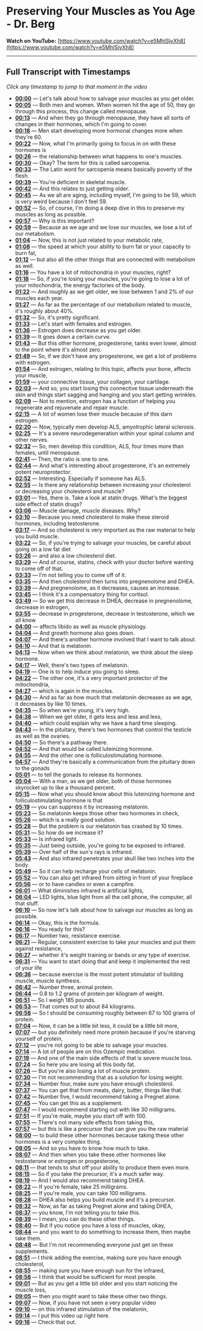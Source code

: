 # Preserving Your Muscles as You Age - Dr. Berg

**Watch on YouTube:** [https://www.youtube.com/watch?v=e5MhlSjvXh8](https://www.youtube.com/watch?v=e5MhlSjvXh8)

---

## Full Transcript with Timestamps

*Click any timestamp to jump to that moment in the video*

- **[00:00](https://www.youtube.com/watch?v=e5MhlSjvXh8&t=0s)** — Let's talk about how to salvage your muscles as you get older.
- **[00:05](https://www.youtube.com/watch?v=e5MhlSjvXh8&t=5s)** — Both men and women. When women hit the age of 50, they go through this process, this change called menopause.
- **[00:13](https://www.youtube.com/watch?v=e5MhlSjvXh8&t=13s)** — And when they go through menopause, they have all sorts of changes in their hormones, which I'm going to cover.
- **[00:18](https://www.youtube.com/watch?v=e5MhlSjvXh8&t=18s)** — Men start developing more hormonal changes more when they're 60.
- **[00:22](https://www.youtube.com/watch?v=e5MhlSjvXh8&t=22s)** — Now, what I'm primarily going to focus in on with these hormones is
- **[00:26](https://www.youtube.com/watch?v=e5MhlSjvXh8&t=26s)** — the relationship between what happens to one's muscles.
- **[00:30](https://www.youtube.com/watch?v=e5MhlSjvXh8&t=30s)** — Okay? The term for this is called sarcopenia.
- **[00:33](https://www.youtube.com/watch?v=e5MhlSjvXh8&t=33s)** — The Latin word for sarcopenia means basically poverty of the flesh.
- **[00:39](https://www.youtube.com/watch?v=e5MhlSjvXh8&t=39s)** — You're deficient in skeletal muscle.
- **[00:42](https://www.youtube.com/watch?v=e5MhlSjvXh8&t=42s)** — And this relates to just getting older.
- **[00:45](https://www.youtube.com/watch?v=e5MhlSjvXh8&t=45s)** — As we all are aging, including myself, I'm going to be 59, which is very weird because I don't feel 59.
- **[00:52](https://www.youtube.com/watch?v=e5MhlSjvXh8&t=52s)** — So, of course, I'm doing a deep dive in this to preserve my muscles as long as possible.
- **[00:57](https://www.youtube.com/watch?v=e5MhlSjvXh8&t=57s)** — Why is this important?
- **[00:59](https://www.youtube.com/watch?v=e5MhlSjvXh8&t=59s)** — Because as we age and we lose our muscles, we lose a lot of our metabolism.
- **[01:04](https://www.youtube.com/watch?v=e5MhlSjvXh8&t=64s)** — Now, this is not just related to your metabolic rate,
- **[01:08](https://www.youtube.com/watch?v=e5MhlSjvXh8&t=68s)** — the speed at which your ability to burn fat or your capacity to burn fat,
- **[01:12](https://www.youtube.com/watch?v=e5MhlSjvXh8&t=72s)** — but also all the other things that are connected with metabolism as well.
- **[01:16](https://www.youtube.com/watch?v=e5MhlSjvXh8&t=76s)** — You have a lot of mitochondria in your muscles, right?
- **[01:18](https://www.youtube.com/watch?v=e5MhlSjvXh8&t=78s)** — So, if you're losing your muscles, you're going to lose a lot of your mitochondria, the energy factories of the body.
- **[01:22](https://www.youtube.com/watch?v=e5MhlSjvXh8&t=82s)** — And roughly as we get older, we lose between 1 and 2% of our muscles each year.
- **[01:27](https://www.youtube.com/watch?v=e5MhlSjvXh8&t=87s)** — As far as the percentage of our metabolism related to muscle, it's roughly about 40%.
- **[01:32](https://www.youtube.com/watch?v=e5MhlSjvXh8&t=92s)** — So, it's pretty significant.
- **[01:33](https://www.youtube.com/watch?v=e5MhlSjvXh8&t=93s)** — Let's start with females and estrogen.
- **[01:36](https://www.youtube.com/watch?v=e5MhlSjvXh8&t=96s)** — Estrogen does decrease as you get older.
- **[01:39](https://www.youtube.com/watch?v=e5MhlSjvXh8&t=99s)** — It goes down a certain curve.
- **[01:43](https://www.youtube.com/watch?v=e5MhlSjvXh8&t=103s)** — But this other hormone, progesterone, tanks even lower, almost to the point where it's almost zero.
- **[01:49](https://www.youtube.com/watch?v=e5MhlSjvXh8&t=109s)** — So, if we don't have any progesterone, we get a lot of problems with estrogen.
- **[01:54](https://www.youtube.com/watch?v=e5MhlSjvXh8&t=114s)** — And estrogen, relating to this topic, affects your bone, affects your muscle,
- **[01:59](https://www.youtube.com/watch?v=e5MhlSjvXh8&t=119s)** — your connective tissue, your collagen, your cartilage.
- **[02:03](https://www.youtube.com/watch?v=e5MhlSjvXh8&t=123s)** — And so, you start losing this connective tissue underneath the skin and things start sagging and hanging and you start getting wrinkles.
- **[02:09](https://www.youtube.com/watch?v=e5MhlSjvXh8&t=129s)** — Not to mention, estrogen has a function of helping you regenerate and rejuvenate and repair muscle.
- **[02:15](https://www.youtube.com/watch?v=e5MhlSjvXh8&t=135s)** — A lot of women lose their muscle because of this darn estrogen.
- **[02:20](https://www.youtube.com/watch?v=e5MhlSjvXh8&t=140s)** — Now, typically men develop ALS, amyotrophic lateral sclerosis.
- **[02:25](https://www.youtube.com/watch?v=e5MhlSjvXh8&t=145s)** — It's a severe neurodegeneration within your spinal column and other nerves.
- **[02:32](https://www.youtube.com/watch?v=e5MhlSjvXh8&t=152s)** — So, men develop this condition, ALS, four times more than females, until menopause.
- **[02:41](https://www.youtube.com/watch?v=e5MhlSjvXh8&t=161s)** — Then, the ratio is one to one.
- **[02:44](https://www.youtube.com/watch?v=e5MhlSjvXh8&t=164s)** — And what's interesting about progesterone, it's an extremely potent neuroprotector.
- **[02:52](https://www.youtube.com/watch?v=e5MhlSjvXh8&t=172s)** — Interesting. Especially if someone has ALS.
- **[02:55](https://www.youtube.com/watch?v=e5MhlSjvXh8&t=175s)** — Is there any relationship between increasing your cholesterol or decreasing your cholesterol and muscle?
- **[03:01](https://www.youtube.com/watch?v=e5MhlSjvXh8&t=181s)** — Yes, there is. Take a look at statin drugs. What's the biggest side effect of statin drugs?
- **[03:06](https://www.youtube.com/watch?v=e5MhlSjvXh8&t=186s)** — Muscle damage, muscle diseases. Why?
- **[03:10](https://www.youtube.com/watch?v=e5MhlSjvXh8&t=190s)** — Because you need cholesterol to make these steroid hormones, including testosterone.
- **[03:17](https://www.youtube.com/watch?v=e5MhlSjvXh8&t=197s)** — And so cholesterol is very important as the raw material to help you build muscle.
- **[03:22](https://www.youtube.com/watch?v=e5MhlSjvXh8&t=202s)** — So, if you're trying to salvage your muscles, be careful about going on a low fat diet
- **[03:26](https://www.youtube.com/watch?v=e5MhlSjvXh8&t=206s)** — and also a low cholesterol diet.
- **[03:29](https://www.youtube.com/watch?v=e5MhlSjvXh8&t=209s)** — And of course, statins, check with your doctor before wanting to come off of that.
- **[03:33](https://www.youtube.com/watch?v=e5MhlSjvXh8&t=213s)** — I'm not telling you to come off of it.
- **[03:35](https://www.youtube.com/watch?v=e5MhlSjvXh8&t=215s)** — And then cholesterol then turns into pregnenolome and DHEA.
- **[03:39](https://www.youtube.com/watch?v=e5MhlSjvXh8&t=219s)** — And pregnenolome, as it decreases, causes an increase.
- **[03:45](https://www.youtube.com/watch?v=e5MhlSjvXh8&t=225s)** — I think it's a compensatory thing for cortisol.
- **[03:49](https://www.youtube.com/watch?v=e5MhlSjvXh8&t=229s)** — So we get this decrease in DHEA, decrease in pregnenolome, decrease in estrogen,
- **[03:55](https://www.youtube.com/watch?v=e5MhlSjvXh8&t=235s)** — decrease in progesterone, decrease in testosterone, which we all know
- **[04:00](https://www.youtube.com/watch?v=e5MhlSjvXh8&t=240s)** — affects libido as well as muscle physiology.
- **[04:04](https://www.youtube.com/watch?v=e5MhlSjvXh8&t=244s)** — And growth hormone also goes down.
- **[04:07](https://www.youtube.com/watch?v=e5MhlSjvXh8&t=247s)** — And there's another hormone involved that I want to talk about.
- **[04:10](https://www.youtube.com/watch?v=e5MhlSjvXh8&t=250s)** — And that is melatonin.
- **[04:13](https://www.youtube.com/watch?v=e5MhlSjvXh8&t=253s)** — Now when we think about melatonin, we think about the sleep hormone.
- **[04:17](https://www.youtube.com/watch?v=e5MhlSjvXh8&t=257s)** — Well, there's two types of melatonin.
- **[04:19](https://www.youtube.com/watch?v=e5MhlSjvXh8&t=259s)** — One is to help induce you going to sleep.
- **[04:22](https://www.youtube.com/watch?v=e5MhlSjvXh8&t=262s)** — The other one, it's a very important protector of the mitochondria,
- **[04:27](https://www.youtube.com/watch?v=e5MhlSjvXh8&t=267s)** — which is again in the muscles.
- **[04:30](https://www.youtube.com/watch?v=e5MhlSjvXh8&t=270s)** — And as far as how much that melatonin decreases as we age, it decreases by like 10 times.
- **[04:35](https://www.youtube.com/watch?v=e5MhlSjvXh8&t=275s)** — So when we're young, it's very high.
- **[04:38](https://www.youtube.com/watch?v=e5MhlSjvXh8&t=278s)** — When we get older, it gets less and less and less,
- **[04:40](https://www.youtube.com/watch?v=e5MhlSjvXh8&t=280s)** — which could explain why we have a hard time sleeping.
- **[04:43](https://www.youtube.com/watch?v=e5MhlSjvXh8&t=283s)** — In the pituitary, there's two hormones that control the testicle as well as the ovaries.
- **[04:50](https://www.youtube.com/watch?v=e5MhlSjvXh8&t=290s)** — So there's a pathway there.
- **[04:52](https://www.youtube.com/watch?v=e5MhlSjvXh8&t=292s)** — And that would be called luteinizing hormone.
- **[04:55](https://www.youtube.com/watch?v=e5MhlSjvXh8&t=295s)** — And the other one is folliculostimulating hormone.
- **[04:57](https://www.youtube.com/watch?v=e5MhlSjvXh8&t=297s)** — And they're basically a communication from the pituitary down to the gonads
- **[05:01](https://www.youtube.com/watch?v=e5MhlSjvXh8&t=301s)** — to tell the gonads to release its hormones.
- **[05:04](https://www.youtube.com/watch?v=e5MhlSjvXh8&t=304s)** — With a man, as we get older, both of those hormones skyrocket up to like a thousand percent.
- **[05:15](https://www.youtube.com/watch?v=e5MhlSjvXh8&t=315s)** — Now what you should know about this luteinizing hormone and folliculostimulating hormone is that
- **[05:19](https://www.youtube.com/watch?v=e5MhlSjvXh8&t=319s)** — you can suppress it by increasing melatonin.
- **[05:23](https://www.youtube.com/watch?v=e5MhlSjvXh8&t=323s)** — So melatonin keeps those other two hormones in check,
- **[05:26](https://www.youtube.com/watch?v=e5MhlSjvXh8&t=326s)** — which is a really good solution.
- **[05:28](https://www.youtube.com/watch?v=e5MhlSjvXh8&t=328s)** — But the problem is our melatonin has crashed by 10 times.
- **[05:31](https://www.youtube.com/watch?v=e5MhlSjvXh8&t=331s)** — So how do we increase it?
- **[05:33](https://www.youtube.com/watch?v=e5MhlSjvXh8&t=333s)** — Is infrared light.
- **[05:35](https://www.youtube.com/watch?v=e5MhlSjvXh8&t=335s)** — Just being outside, you're going to be exposed to infrared.
- **[05:39](https://www.youtube.com/watch?v=e5MhlSjvXh8&t=339s)** — Over half of the sun's rays is infrared.
- **[05:43](https://www.youtube.com/watch?v=e5MhlSjvXh8&t=343s)** — And also infrared penetrates your skull like two inches into the body.
- **[05:49](https://www.youtube.com/watch?v=e5MhlSjvXh8&t=349s)** — So it can help recharge your cells of melatonin.
- **[05:52](https://www.youtube.com/watch?v=e5MhlSjvXh8&t=352s)** — You can also get infrared from sitting in front of your fireplace
- **[05:56](https://www.youtube.com/watch?v=e5MhlSjvXh8&t=356s)** — or to have candles or even a campfire.
- **[06:01](https://www.youtube.com/watch?v=e5MhlSjvXh8&t=361s)** — What diminishes infrared is artificial lights,
- **[06:04](https://www.youtube.com/watch?v=e5MhlSjvXh8&t=364s)** — LED lights, blue light from all the cell phone, the computer, all that stuff.
- **[06:10](https://www.youtube.com/watch?v=e5MhlSjvXh8&t=370s)** — So now let's talk about how to salvage our muscles as long as possible.
- **[06:14](https://www.youtube.com/watch?v=e5MhlSjvXh8&t=374s)** — Okay, this is the formula.
- **[06:16](https://www.youtube.com/watch?v=e5MhlSjvXh8&t=376s)** — You ready for this?
- **[06:17](https://www.youtube.com/watch?v=e5MhlSjvXh8&t=377s)** — Number two, resistance exercise.
- **[06:21](https://www.youtube.com/watch?v=e5MhlSjvXh8&t=381s)** — Regular, consistent exercise to take your muscles and put them against resistance,
- **[06:27](https://www.youtube.com/watch?v=e5MhlSjvXh8&t=387s)** — whether it's weight training or bands or any type of exercise.
- **[06:31](https://www.youtube.com/watch?v=e5MhlSjvXh8&t=391s)** — You want to start doing that and keep it implemented the rest of your life
- **[06:36](https://www.youtube.com/watch?v=e5MhlSjvXh8&t=396s)** — because exercise is the most potent stimulator of building muscle, muscle synthesis.
- **[06:42](https://www.youtube.com/watch?v=e5MhlSjvXh8&t=402s)** — Number three, animal protein.
- **[06:44](https://www.youtube.com/watch?v=e5MhlSjvXh8&t=404s)** — 0.8 to 1.2 grams of protein per kilogram of weight.
- **[06:51](https://www.youtube.com/watch?v=e5MhlSjvXh8&t=411s)** — So I weigh 185 pounds.
- **[06:53](https://www.youtube.com/watch?v=e5MhlSjvXh8&t=413s)** — That comes out to about 84 kilograms.
- **[06:58](https://www.youtube.com/watch?v=e5MhlSjvXh8&t=418s)** — So I should be consuming roughly between 67 to 100 grams of protein.
- **[07:04](https://www.youtube.com/watch?v=e5MhlSjvXh8&t=424s)** — Now, it can be a little bit less, it could be a little bit more,
- **[07:07](https://www.youtube.com/watch?v=e5MhlSjvXh8&t=427s)** — but you definitely need more protein because if you're starving yourself of protein,
- **[07:12](https://www.youtube.com/watch?v=e5MhlSjvXh8&t=432s)** — you're not going to be able to salvage your muscles.
- **[07:14](https://www.youtube.com/watch?v=e5MhlSjvXh8&t=434s)** — A lot of people are on this Ozempic medication.
- **[07:19](https://www.youtube.com/watch?v=e5MhlSjvXh8&t=439s)** — And one of the main side effects of that is severe muscle loss.
- **[07:24](https://www.youtube.com/watch?v=e5MhlSjvXh8&t=444s)** — So here you are losing all this body fat.
- **[07:26](https://www.youtube.com/watch?v=e5MhlSjvXh8&t=446s)** — But you're also losing a lot of muscle protein.
- **[07:30](https://www.youtube.com/watch?v=e5MhlSjvXh8&t=450s)** — I'm not recommending that as a solution for losing weight.
- **[07:34](https://www.youtube.com/watch?v=e5MhlSjvXh8&t=454s)** — Number four, make sure you have enough cholesterol.
- **[07:37](https://www.youtube.com/watch?v=e5MhlSjvXh8&t=457s)** — You can get that from meats, dairy, butter, things like that.
- **[07:42](https://www.youtube.com/watch?v=e5MhlSjvXh8&t=462s)** — Number five, I would recommend taking a Pregnet alone.
- **[07:45](https://www.youtube.com/watch?v=e5MhlSjvXh8&t=465s)** — You can get this as a supplement.
- **[07:47](https://www.youtube.com/watch?v=e5MhlSjvXh8&t=467s)** — I would recommend starting out with like 30 milligrams.
- **[07:51](https://www.youtube.com/watch?v=e5MhlSjvXh8&t=471s)** — If you're male, maybe you start off with 100.
- **[07:55](https://www.youtube.com/watch?v=e5MhlSjvXh8&t=475s)** — There's not many side effects from taking this,
- **[07:57](https://www.youtube.com/watch?v=e5MhlSjvXh8&t=477s)** — but this is like a precursor that can give you the raw material
- **[08:00](https://www.youtube.com/watch?v=e5MhlSjvXh8&t=480s)** — to build these other hormones because taking these other hormones is a very complex thing.
- **[08:05](https://www.youtube.com/watch?v=e5MhlSjvXh8&t=485s)** — And so you have to know how much to take.
- **[08:07](https://www.youtube.com/watch?v=e5MhlSjvXh8&t=487s)** — And then when you take these other hormones like testosterone or estrogen or progesterone,
- **[08:11](https://www.youtube.com/watch?v=e5MhlSjvXh8&t=491s)** — that tends to shut off your ability to produce them even more.
- **[08:15](https://www.youtube.com/watch?v=e5MhlSjvXh8&t=495s)** — So if you take the precursor, it's a much safer way.
- **[08:19](https://www.youtube.com/watch?v=e5MhlSjvXh8&t=499s)** — And I would also recommend taking DHEA.
- **[08:22](https://www.youtube.com/watch?v=e5MhlSjvXh8&t=502s)** — If you're female, take 25 milligrams.
- **[08:25](https://www.youtube.com/watch?v=e5MhlSjvXh8&t=505s)** — If you're male, you can take 100 milligrams.
- **[08:28](https://www.youtube.com/watch?v=e5MhlSjvXh8&t=508s)** — DHEA also helps you build muscle and it's a precursor.
- **[08:32](https://www.youtube.com/watch?v=e5MhlSjvXh8&t=512s)** — Now, as far as taking Pregnet alone and taking DHEA,
- **[08:37](https://www.youtube.com/watch?v=e5MhlSjvXh8&t=517s)** — you know, I'm not telling you to take this.
- **[08:39](https://www.youtube.com/watch?v=e5MhlSjvXh8&t=519s)** — I mean, you can do these other things.
- **[08:40](https://www.youtube.com/watch?v=e5MhlSjvXh8&t=520s)** — But if you notice you have a loss of muscles, okay,
- **[08:44](https://www.youtube.com/watch?v=e5MhlSjvXh8&t=524s)** — and you want to do something to increase them, then maybe take them.
- **[08:48](https://www.youtube.com/watch?v=e5MhlSjvXh8&t=528s)** — But I'm not recommending everyone just get on these supplements.
- **[08:51](https://www.youtube.com/watch?v=e5MhlSjvXh8&t=531s)** — I think adding the exercise, making sure you have enough cholesterol,
- **[08:55](https://www.youtube.com/watch?v=e5MhlSjvXh8&t=535s)** — making sure you have enough sun for the infrared,
- **[08:58](https://www.youtube.com/watch?v=e5MhlSjvXh8&t=538s)** — I think that would be sufficient for most people.
- **[09:01](https://www.youtube.com/watch?v=e5MhlSjvXh8&t=541s)** — But as you get a little bit older and you start noticing the muscle loss,
- **[09:05](https://www.youtube.com/watch?v=e5MhlSjvXh8&t=545s)** — then you might want to take these other two things.
- **[09:07](https://www.youtube.com/watch?v=e5MhlSjvXh8&t=547s)** — Now, if you have not seen a very popular video
- **[09:10](https://www.youtube.com/watch?v=e5MhlSjvXh8&t=550s)** — on this infrared stimulation of the melatonin,
- **[09:14](https://www.youtube.com/watch?v=e5MhlSjvXh8&t=554s)** — I put this video up right here.
- **[09:16](https://www.youtube.com/watch?v=e5MhlSjvXh8&t=556s)** — Check that out.
